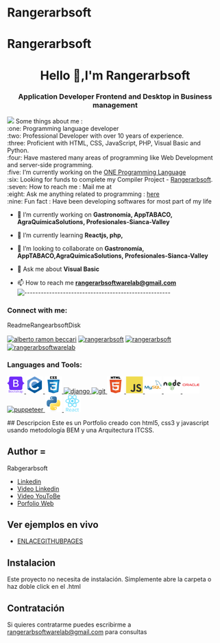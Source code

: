 # Rangerarbsoft
# Rangerarbsoft
<h1 align="center">Hello 👋,I'm Rangerarbsoft</h1>
<h3 align="center">Application Developer Frontend and Desktop in Business management</h3>
<img src="C:\Users\54351\Pictures\IMAGENES\RANGERARBSOFTPrincipal.png">
Some things about me :<br/>
:one: Programming language developer<br/>
:two: Professional Developer with over 10 years of experience.<br/>
:three: Proficient with HTML, CSS, JavaScript, PHP, Visual Basic and Python.<br/> 
:four: Have mastered many areas of programming like Web Development and server-side programming.<br/>
:five: I’m currently working on the <a href="https://github.com/One-Language">ONE Programming Language</a><br/> 
:six: Looking for funds to complete my Compiler Project - <a href="https://github.com/19PosBGH32/Rangerarbsoft/edit/main/README.md">Rangerarbsoft</a>.<br/>
:seven: How to reach me : Mail me at</br>
:eight: Ask me anything related to programming : <a href="https://github.com/BaseMax/BaseMax/issues/new?assignees=&labels=question&template=custom.md&title=Question%3A+%5BYour-Title%5D">here</a><br/> 
:nine: Fun fact : Have been developing softwares for most part of my life

- 🔭 I’m currently working on **Gastronomía, AppTABACO, AgraQuímicaSolutions, Profesionales-Sianca-Valley**

- 🌱 I’m currently learning **Reactjs, php,**

- 👯 I’m looking to collaborate on **Gastronomía, AppTABACO,AgraQuímicaSolutions, Profesionales-Sianca-Valley**

- 💬 Ask me about **Visual Basic**

- 📫 How to reach me **rangerarbsoftwarelab@gmail.com**
![-----------------------------------------------------](
https://raw.githubusercontent.com/andreasbm/readme/master/assets/lines/aqua.png)

<h3 align="left">Connect with me:</h3>
<p align="left">
ReadmeRangearbsoftDisk

<a href="www.linkedin.com/in/Rangerarbsoft-0b14a0179
" target="blank"><img align="center" src="https://raw.githubusercontent.com/rahuldkjain/github-profile-readme-generator/master/src/images/icons/Social/linked-in-alt.svg" alt="alberto ramon beccari" height="30" width="40" /></a>
<a href="https://fb.com/rangerarbsoft" target="blank"><img align="center" src="https://raw.githubusercontent.com/rahuldkjain/github-profile-readme-generator/master/src/images/icons/Social/facebook.svg" alt="rangerarbsoft" height="30" width="40" /></a>
<a href="https://instagram.com/rangerarbsoft" target="blank"><img align="center" src="https://raw.githubusercontent.com/rahuldkjain/github-profile-readme-generator/master/src/images/icons/Social/instagram.svg" alt="rangerarbsoft" height="30" width="40" /></a>
<a href="https://www.youtube.com/c/rangerarbsoftwarelab" target="blank"><img align="center" src="https://raw.githubusercontent.com/rahuldkjain/github-profile-readme-generator/master/src/images/icons/Social/youtube.svg" alt="rangerarbsoftwarelab" height="30" width="40" /></a>
</p>

<h3 align="left">Languages and Tools:</h3>
<p align="left"> <a href="https://getbootstrap.com" target="_blank" rel="noreferrer"> <img src="https://raw.githubusercontent.com/devicons/devicon/master/icons/bootstrap/bootstrap-plain-wordmark.svg" alt="bootstrap" width="40" height="40"/> </a> <a href="https://www.cprogramming.com/" target="_blank" rel="noreferrer"> <img src="https://raw.githubusercontent.com/devicons/devicon/master/icons/c/c-original.svg" alt="c" width="40" height="40"/> </a> <a href="https://www.w3schools.com/css/" target="_blank" rel="noreferrer"> <img src="https://raw.githubusercontent.com/devicons/devicon/master/icons/css3/css3-original-wordmark.svg" alt="css3" width="40" height="40"/> </a> <a href="https://www.djangoproject.com/" target="_blank" rel="noreferrer"> <img src="https://cdn.worldvectorlogo.com/logos/django.svg" alt="django" width="40" height="40"/> </a> <a href="https://git-scm.com/" target="_blank" rel="noreferrer"> <img src="https://www.vectorlogo.zone/logos/git-scm/git-scm-icon.svg" alt="git" width="40" height="40"/> </a> <a href="https://www.w3.org/html/" target="_blank" rel="noreferrer"> <img src="https://raw.githubusercontent.com/devicons/devicon/master/icons/html5/html5-original-wordmark.svg" alt="html5" width="40" height="40"/> </a> <a href="https://developer.mozilla.org/en-US/docs/Web/JavaScript" target="_blank" rel="noreferrer"> <img src="https://raw.githubusercontent.com/devicons/devicon/master/icons/javascript/javascript-original.svg" alt="javascript" width="40" height="40"/> </a> <a href="https://www.mysql.com/" target="_blank" rel="noreferrer"> <img src="https://raw.githubusercontent.com/devicons/devicon/master/icons/mysql/mysql-original-wordmark.svg" alt="mysql" width="40" height="40"/> </a> <a href="https://nodejs.org" target="_blank" rel="noreferrer"> <img src="https://raw.githubusercontent.com/devicons/devicon/master/icons/nodejs/nodejs-original-wordmark.svg" alt="nodejs" width="40" height="40"/> </a> <a href="https://www.oracle.com/" target="_blank" rel="noreferrer"> <img src="https://raw.githubusercontent.com/devicons/devicon/master/icons/oracle/oracle-original.svg" alt="oracle" width="40" height="40"/> </a> <a href="https://github.com/puppeteer/puppeteer" target="_blank" rel="noreferrer"> <img src="https://www.vectorlogo.zone/logos/pptrdev/pptrdev-official.svg" alt="puppeteer" width="40" height="40"/> </a> <a href="https://www.python.org" target="_blank" rel="noreferrer"> <img src="https://raw.githubusercontent.com/devicons/devicon/master/icons/python/python-original.svg" alt="python" width="40" height="40"/> </a> <a href="https://reactjs.org/" target="_blank" rel="noreferrer"> <img src="https://raw.githubusercontent.com/devicons/devicon/master/icons/react/react-original-wordmark.svg" alt="react" width="40" height="40"/> </a> </p>
## Descripcion
Este es un Portfolio creado con html5, css3 y javascript usando metodología BEM y una Arquitectura ITCSS.

## Author =
Rabgerarbsoft

* [Linkedin](www.linkedin.com/in/Rangerarbsoft-0b14a0179)
* [Video Linkedin](https://www.linkedin.com/feed/update/urn:li:activity:7086778468855668736/)
* [Video YouToBe](https://www.youtube.com/watch?v=qdrtU-HzIJQ&list=PLPXLHgxwTzJW59IH32GHhuUnBItFW2E3K)
* [Porfolio Web]()

## Ver ejemplos en vivo
* [ENLACEGITHUBPAGES](ENLACEGITHUBPAGES)

## Instalacion
Este proyecto no necesita de instalación. Simplemente abre la carpeta o haz doble click en el .html

## Contratación
Si quieres contratarme puedes escribirme a rangerarbsoftwarelab@gmail.com para consultas
